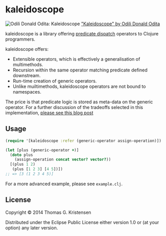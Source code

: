 # kaleidoscope

![Odili Donald Odita: Kaleidoscope](http://upload.wikimedia.org/wikipedia/commons/thumb/8/8f/Odili_NB-A_%287704409802%29.jpg/800px-Odili_NB-A_%287704409802%29.jpg)
["Kaleidoscope" by Odili Donald Odita](http://commons.wikimedia.org/wiki/File:Odili_NB-A_(7704409802).jpg)

kaleidoscope is a library offering
[predicate dispatch](http://en.wikipedia.org/wiki/Predicate_dispatch)
operators to Clojure programmers.

kaleidoscope offers:

- Extensible operators, which is effectively a generalisation of
  multimethods.
- Recursion within the same operator matching predicate defined
  downstream.
- Run-time creation of generic operators.
- Unlike muiltimethods, kaleidoscope operators are not bound to
  namespaces.

The price is that predicate logic is stored as meta-data on the generic
operator. For a further discussion of the tradeoffs selected in this
implementation,
[please see this blog post](http://tgk.github.io/2013/06/generic-operator-predicate-dispatch-semantics-in-clojure.html)

## Usage

```clojure
(require '[kaleidoscope :refer (generic-operator assign-operation)])

(let [plus (generic-operator +)]
  (doto plus
    (assign-operation concat vector? vector?))
  [(plus 1 2)
   (plus [1 2 3] [4 5])])
;; => [3 (1 2 3 4 5)]
```

For a more advanced example, please see `example.clj`.

## License

Copyright © 2014 Thomas G. Kristensen

Distributed under the Eclipse Public License either version 1.0 or (at
your option) any later version.
